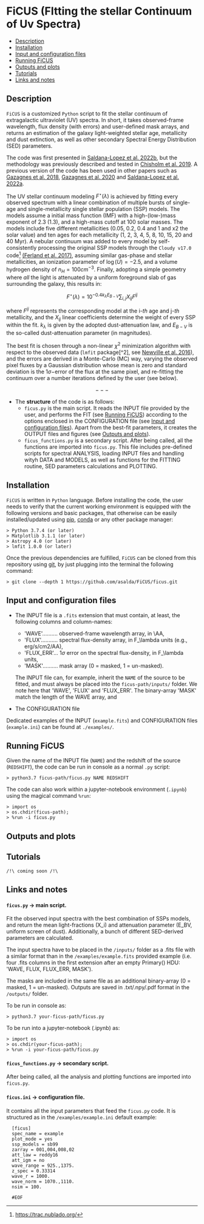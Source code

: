 # FiCUS (FItting the stellar Continuum of Uv Spectra)
- [Description](https://github.com/asalda/blob/FiCUS/main/README.md#description)
- [Installation](https://github.com/asalda/blob/FiCUS/main/README.md#install)
- [Input and configuration files](https://github.com/asalda/blob/FiCUS/main/README.md#the-input-and-configuration-files)
- [Running FiCUS](https://github.com/asalda/blob/FiCUS/main/README.md#running-ficus)
- [Outputs and plots](https://github.com/asalda/blob/FiCUS/main/README.md#outputs0-and-plots)
- [Tutorials](https://github.com/asalda/blob/FiCUS/main/README.md#tutorials)
- [Links and notes](https://github.com/asalda/blob/FiCUS/main/README.md#links-and-notes)


## Description
`FiCUS` is a customized `Python` script to fit the stellar continuum of extragalactic ultraviolet (UV) spectra. In short, it takes observed-frame wavelength, flux density (with errors) and user-defined mask arrays, and returns an estimation of the galaxy light-weighted stellar age, metallicity and dust extinction, as well as other secondary Spectral Energy Distribution (SED) parameters. 

The code was first presented in [Saldana-Lopez et al. 2022b](https://ui.adsabs.harvard.edu/abs/2022arXiv221101351S/abstract), but the methodology was previously described and tested in [Chisholm et al. 2019](https://ui.adsabs.harvard.edu/abs/2022arXiv221101351S/abstract). A previous version of the code has been used in other papers such as [Gazagnes et al. 2018](https://ui.adsabs.harvard.edu/abs/2018A%26A...616A..29G/abstract), [Gazagnes et al. 2020](https://ui.adsabs.harvard.edu/abs/2020A%26A...639A..85G/abstract) and [Saldana-Lopez et al. 2022a](https://ui.adsabs.harvard.edu/abs/2022A%26A...663A..59S/abstract). 

The UV stellar continuum modeling $F^{\star}(\lambda)$ is achieved by fitting every observed spectrum with a linear combination of multiple bursts of single-age and single-metallicity single stellar population (SSP) models. The models assume a initial mass function (IMF) with a high-(low-)mass exponent of 2.3 (1.3), and a high-mass cutoff at 100 solar masses. The models include five different metallicities (0.05, 0.2, 0.4 and 1 and x2 the solar value) and ten ages for each metallicity (1, 2, 3, 4, 5, 8, 10, 15, 20 and 40 Myr). A nebular continuum was added to every model by self-consistently processing the original SSP models through the `Cloudy v17.0` code[^1] [(Ferland et al. 2017)](https://ui.adsabs.harvard.edu/abs/2017RMxAA..53..385F/abstract), assuming similar gas-phase and stellar metallicities, an ionization parameter of $\log(U)=-2.5$, and a volume hydrogen density of $n_H = 100 cm^{-3}$. Finally, adopting a simple geometry where _all_ the light is attenuated by a uniform foreground slab of gas surrounding the galaxy, this results in: 

$$ F^{\star}(\lambda) = 10^{-0.4 k_{\lambda} E_{B-V}} \sum_{i,j} X_{ij} F^{ij} $$

where $F^{ij}$ represents the corresponding model at the i-_th_ age and j-_th_ metallicity, and the $X_{ij}$ linear coefficients determine the weight of every SSP within the fit. $k_{\lambda}$ is given by the adopted dust-attenuation law, and $E_{B-V}$ is the so-called dust-attenuation parameter (in magnitudes).

The best fit is chosen through a non-linear $\chi^2$ minimization algorithm with respect to the observed data (`lmfit` package[^2], see [Newville et al. 2016](https://ui.adsabs.harvard.edu/abs/2016ascl.soft06014N/abstract)), and the errors are derived in a Monte-Carlo (MC) way, varying the observed pixel fluxes by a Gaussian distribution whose mean is zero and standard deviation is the 1$\sigma-$error of the flux at the same pixel, and re-fitting the continuum over a number iterations defined by the user (see below).

$$ --- $$

- The **structure** of the code is as follows:
  - ```ficus.py``` is the main script. It reads the INPUT file provided by the user, and performs the FIT (see [Running FiCUS](https://github.com/asalda/FiCUS/edit/main/README.md#running-ficus)) according to the options enclosed in the CONFIGURATION file (see [Input and configuration files](https://github.com/asalda/FiCUS/edit/main/README.md#the-input-and-configuration-files)). Apart from the best-fit parameters, it creates the OUTPUT files and figures (see [Outputs and plots](https://github.com/asalda/FiCUS/edit/main/README.md#outputs0-and-plots)). 
  - ```ficus_functions.py``` is a secondary script. After being called, all the functions are imported into `ficus.py`. This file includes pre-defined scripts for spectral ANALYSIS, loading INPUT files and handling wityh DATA and MODELS, as well as functions for the FITTING routine, SED parameters calculations and PLOTTING. 


## Installation
`FiCUS` is written in `Python` language. Before installing the code, the user needs to verify that the current working environment is equipped with the following versions and basic packages, that otherwise can be easily installed/updated using [pip](https://pypi.org/project/pip/), [conda](https://docs.conda.io/en/latest/) or any other package manager:
```
> Python 3.7.4 (or later)
> Matplotlib 3.1.1 (or later)
> Astropy 4.0 (or later)
> lmfit 1.0.0 (or later)
```

Once the previous dependencies are fulfilled, `FiCUS` can be cloned from this repository using [git](https://git-scm.com/), by just plugging into the terminal the following command:
```
> git clone --depth 1 https://github.com/asalda/FiCUS/ficus.git
```


## Input and configuration files
- The INPUT file is a `.fits` extension that must contain, at least, the following columns and column-names: 
  - 'WAVE'.......... observed-frame wavelength array, in \AA, 
  - 'FLUX'........... spectral flux-density array, in F_\lambda units (e.g., erg/s/cm2/AA), 
  - 'FLUX_ERR'... 1$\sigma$ error on the spectral flux-density, in F_\lambda units, 
  - 'MASK'.......... mask array (0 = masked, 1 = un-masked).
  
  The INPUT file can, for example, inherit the `NAME` of the source to be fitted, and must always be placed into the `ficus-path/inputs/` folder. We note here that 'WAVE', 'FLUX' and 'FLUX_ERR'. The binary-array 'MASK' match the length of the WAVE array, and 

- The CONFIGURATION file


Dedicated examples of the INPUT (`example.fits`) and CONFIGURATION files (`example.ini`) can be found at `./examples/`.


## Running FiCUS
Given the name of the INPUT file (`NAME`) and the redshift of the source (`REDSHIFT`), the code can be run in console as a normal `.py` script:
```
> python3.7 ficus-path/ficus.py NAME REDSHIFT
```

The code can also work within a jupyter-notebook environment (`.ipynb`) using the magical command `%run`:
```
> import os
> os.chdir(ficus-path);
> %run -i ficus.py
```


## Outputs and plots



## Tutorials

`/!\ coming soon /!\`


## Links and notes
[1]: https://trac.nublado.org/



[2]: https://lmfit.github.io/lmfit-py/

#### ```ficus.py``` -> main script. 
 Fit the observed input spectra with the best combination of SSPs models, and return 
 the mean light-fractions (X_i) and attenuation parameter (E_BV, uniform screen of dust). 
 Additionally, a bunch of different SED-derived parameters are calculated. 
 
 The input spectra have to be placed in the ```/inputs/``` folder as a .fits file with 
 a similar format than in the ```/examples/example.fits``` provided example (i.e. four .fits columns 
 in the first extension after an empty Primary() HDU: 'WAVE, FLUX, FLUX_ERR, MASK'). 
 
 The masks are included in the same file as an additional binary-array (0 = masked, 1 = un-masked).
 Outputs are saved in .txt/.npy/.pdf format in the ```/outputs/``` folder.

 To be run in console as:
 ```
 > python3.7 your-ficus-path/ficus.py
 ```
 
 To be run into a jupyter-notebook (.ipynb) as:
 ```
 > import os
 > os.chdir(your-ficus-path);
 > %run -i your-ficus-path/ficus.py
 ```


#### ```ficus_functions.py``` -> secondary script. 
 After being called, all the analysis and plotting functions are imported into ```ficus.py```.


#### ```ficus.ini``` -> configuration file. 
 It contains all the input parameters that feed the ```ficus.py``` code.
 It is structured as in the ```/examples/example.ini``` default example:
 
 ```> less /examples/example.ini
   [ficus]
   spec_name = example
   plot_mode = yes
   ssp_models = sb99
   zarray = 001,004,008,02
   att_law = reddy16
   att_igm = no
   wave_range = 925.,1375.
   z_spec = 0.33314
   wave_r = 1000.
   wave_norm = 1070.,1110.
   nsim = 100.
   
   #EOF
 ```
 
 [^1]: https://trac.nublado.org/
